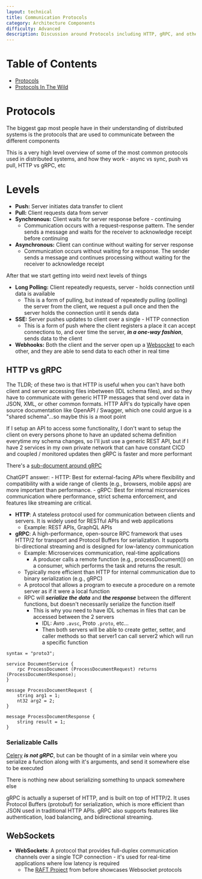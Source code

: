 ```yaml
---
layout: technical
title: Communication Protocols
category: Architecture Components
difficulty: Advanced
description: Discussion around Protocols including HTTP, gRPC, and others
---
```


# Table of Contents
- [Protocols](#protocols)
- [Protocols In The Wild](#protocols-in-the-wild)

# Protocols
The biggest gap most people have in their understanding of distributed systems is the protocols that are used to communicate between the different components

This is a very high level overview of some of the most common protocols used in distributed systems, and how they work - async vs sync, push vs pull, HTTP vs gRPC, etc

# Levels
- **Push:** Server initiates data transfer to client
- **Pull:** Client requests data from server
- **Synchronous:** Client waits for server response before - continuing
    - Communication occurs with a request-response pattern. The sender sends a message and waits for the receiver to acknowledge receipt before continuing
- **Asynchronous:** Client can continue without waiting for server response
    - Communication occurs without waiting for a response. The sender sends a message and continues processing without waiting for the receiver to acknowledge receipt

After that we start getting into weird next levels of things

- **Long Polling:** Client repeatedly requests, server - holds connection until data is available
    - This is a form of pulling, but instead of repeatedly pulling (polling) the server from the client, we request a pull once and then the server holds the connection until it sends data
- **SSE:** Server pushes updates to client over a single - HTTP connection
    - This is a form of push where the client registers a place it can accept connections to, and over time the server, ***in a one-way fashion***, sends data to the client
- **Webhooks:** Both the client and the server open up a [Websocket](#websockets) to each other, and they are able to send data to each other in real time

## HTTP vs gRPC
The TLDR; of these two is that HTTP is useful when you can't have both client and server accessing files inbetween (IDL schema files), and so they have to communicate with generic HTTP messages that send over data in JSON, XML, or other common formats. HTTP API's do typically have open source documentation like OpenAPI / Swagger, which one could argue is a "shared schema"...so maybe this is a moot point

If I setup an API to access some functionality, I don't want to setup the client on every persons phone to have an updated schema definition everytime my schema changes, so I'll just use a generic REST API, but if I have 2 services in my own private network that can have constant CICD and coupled / monitored updates then gRPC is faster and more performant

There's a [sub-document around gRPC](/lsprangers-blog/docs/technical%20writing/architecture_components/communication%20protocols/grpc.md)

ChatGPT answer:
    - HTTP: Best for external-facing APIs where flexibility and compatibility with a wide range of clients (e.g., browsers, mobile apps) are more important than performance.
    - gRPC: Best for internal microservices communication where performance, strict schema enforcement, and features like streaming are critical.

- **HTTP**: A stateless protocol used for communication between clients and servers. It is widely used for RESTful APIs and web applications
    - Example: REST APIs, GraphQL APIs
- **gRPC**: A high-performance, open-source RPC framework that uses HTTP/2 for transport and Protocol Buffers for serialization. It supports bi-directional streaming and is designed for low-latency communication
    - Example: Microservices communication, real-time applications
        - A producer calls a remote function (e.g., processDocument()) on a consumer, which performs the task and returns the result.   
    - Typically more efficient than HTTP for internal communication due to binary serialization (e.g., gRPC)
    - A protocol that allows a program to execute a procedure on a remote server as if it were a local function
    - RPC will ***serialize the data*** and ***the response*** between the different functions, but doesn't necessarily serialize the function itself
        - This is why you need to have IDL schemas in files that can be accessed between the 2 servers
            - IDL: Avro `.avsc`, Proto `.proto`, etc...
            - Then both servers will be able to create getter, setter, and caller methods so that server1 can call server2 which will run a specific function 
```
syntax = "proto3";

service DocumentService {
    rpc ProcessDocument (ProcessDocumentRequest) returns (ProcessDocumentResponse);
}

message ProcessDocumentRequest {
    string arg1 = 1;
    nt32 arg2 = 2;
}

message ProcessDocumentResponse {
    string result = 1;
}
```


### Serializable Calls
[Celery](../messaging/Queue/QUEUE.md#celery) ***is not gRPC***, but can be thought of in a similar vein where you serialize a function along with it's arguments, and send it somewhere else to be executed

There is nothing new about serializing something to unpack somewhere else



gRPC is actually a superset of HTTP, and is built on top of HTTP/2. It uses Protocol Buffers (protobuf) for serialization, which is more efficient than JSON used in traditional HTTP APIs. gRPC also supports features like authentication, load balancing, and bidirectional streaming.



## WebSockets
- **WebSockets**: A protocol that provides full-duplex communication channels over a single TCP connection - it's used for real-time applications where low latency is required
    - The [RAFT Project](https://github.com/lsprangers/raft-course) from before showcases Websocket protocols